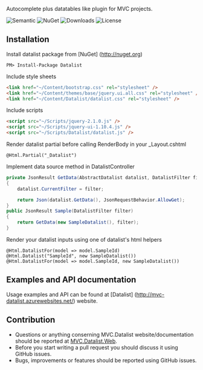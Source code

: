 Autocomplete plus datatables like plugin for MVC projects.

![Semantic](https://img.shields.io/badge/sem-ver-lightgrey.svg?style=plastic)
![NuGet](https://img.shields.io/nuget/v/Datalist.svg?style=plastic)
![Downloads](https://img.shields.io/nuget/dt/Datalist.svg?style=plastic&label=downloads)
![License](https://img.shields.io/badge/license-MIT-green.svg?style=plastic)

Installation
-
Install datalist package from [NuGet] (http://nuget.org)
```
PM> Install-Package Datalist
```
Include style sheets
```html
<link href="~/Content/bootstrap.css" rel="stylesheet" />
<link href="~/Content/themes/base/jquery.ui.all.css" rel="stylesheet" />
<link href="~/Content/Datalist/datalist.css" rel="stylesheet" />
```
Include scripts
```html
<script src="~/Scripts/jquery-2.1.0.js" />
<script src="~/Scripts/jquery-ui-1.10.4.js" />
<script src="~/Scripts/Datalist/datalist.js" />
```
Render datalist partial before calling RenderBody in your _Layout.cshtml
```cshtml
@Html.Partial("_Datalist")
```
Implement data source method in DatalistController
```cs
private JsonResult GetData(AbstractDatalist datalist, DatalistFilter filter)
{
	datalist.CurrentFilter = filter;

	return Json(datalist.GetData(), JsonRequestBehavior.AllowGet);
}
public JsonResult Sample(DatalistFilter filter)
{
    return GetData(new SampleDatalist(), filter);
}
```
Render your datalist inputs using one of datalist's html helpers
```
@Html.DatalistFor(model => model.SampleId)
@Html.Datalist("SampleId", new SampleDatalist())
@Html.DatalistFor(model => model.SampleId, new SampleDatalist())
```

Examples and API documentation
--
Usage examples and API can be found at [Datalist] (http://mvc-datalist.azurewebsites.net/) website.

Contribution
-
- Questions or anything conserning MVC.Datalist website/documentation should be reported at [MVC.Datalist.Web](https://github.com/NonFactors/MVC.Datalist.Web).
- Before you start writing a pull request you should discuss it using GitHub issues.
- Bugs, improvements or features should be reported using GitHub issues.

